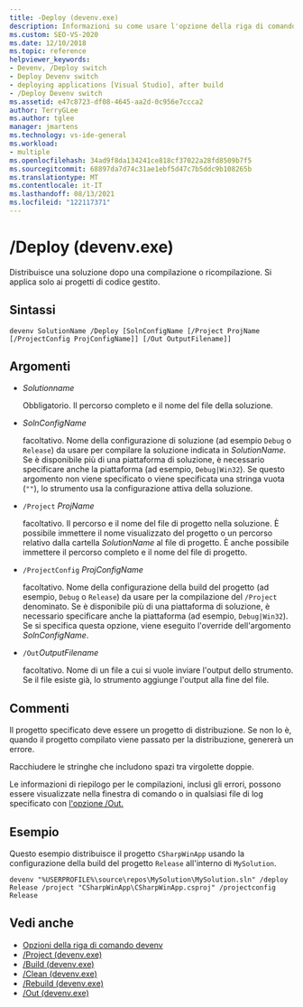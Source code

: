 ```yaml
---
title: -Deploy (devenv.exe)
description: Informazioni su come usare l'opzione della riga di comando Deploy devenv per distribuire una soluzione dopo una compilazione o una ricompilazione.
ms.custom: SEO-VS-2020
ms.date: 12/10/2018
ms.topic: reference
helpviewer_keywords:
- Devenv, /Deploy switch
- Deploy Devenv switch
- deploying applications [Visual Studio], after build
- /Deploy Devenv switch
ms.assetid: e47c8723-df08-4645-aa2d-0c956e7ccca2
author: TerryGLee
ms.author: tglee
manager: jmartens
ms.technology: vs-ide-general
ms.workload:
- multiple
ms.openlocfilehash: 34ad9f8da134241ce818cf37022a28fd8509b7f5
ms.sourcegitcommit: 68897da7d74c31ae1ebf5d47c7b5ddc9b108265b
ms.translationtype: MT
ms.contentlocale: it-IT
ms.lasthandoff: 08/13/2021
ms.locfileid: "122117371"
---
```

# <a name="deploy-devenvexe"></a>/Deploy (devenv.exe)

Distribuisce una soluzione dopo una compilazione o ricompilazione. Si applica solo ai progetti di codice gestito.

## <a name="syntax"></a>Sintassi

```shell
devenv SolutionName /Deploy [SolnConfigName [/Project ProjName [/ProjectConfig ProjConfigName]] [/Out OutputFilename]]
```

## <a name="arguments"></a>Argomenti

- *Solutionname*

  Obbligatorio. Il percorso completo e il nome del file della soluzione.

- *SolnConfigName*

  facoltativo. Nome della configurazione di soluzione (ad esempio `Debug` o `Release`) da usare per compilare la soluzione indicata in *SolutionName*. Se è disponibile più di una piattaforma di soluzione, è necessario specificare anche la piattaforma (ad esempio, `Debug|Win32`). Se questo argomento non viene specificato o viene specificata una stringa vuota (`""`), lo strumento usa la configurazione attiva della soluzione.

- `/Project` *ProjName*

  facoltativo. Il percorso e il nome del file di progetto nella soluzione. È possibile immettere il nome visualizzato del progetto o un percorso relativo dalla cartella *SolutionName* al file di progetto. È anche possibile immettere il percorso completo e il nome del file di progetto.

- `/ProjectConfig` *ProjConfigName*

  facoltativo. Nome della configurazione della build del progetto (ad esempio, `Debug` o `Release`) da usare per la compilazione del `/Project` denominato. Se è disponibile più di una piattaforma di soluzione, è necessario specificare anche la piattaforma (ad esempio, `Debug|Win32`). Se si specifica questa opzione, viene eseguito l'override dell'argomento *SolnConfigName*.

- `/Out`*OutputFilename*

  facoltativo. Nome di un file a cui si vuole inviare l'output dello strumento. Se il file esiste già, lo strumento aggiunge l'output alla fine del file.

## <a name="remarks"></a>Commenti

Il progetto specificato deve essere un progetto di distribuzione. Se non lo è, quando il progetto compilato viene passato per la distribuzione, genererà un errore.

Racchiudere le stringhe che includono spazi tra virgolette doppie.

Le informazioni di riepilogo per le compilazioni,  inclusi gli errori, possono essere visualizzate nella finestra di comando o in qualsiasi file di log specificato con [l'opzione /Out.](out-devenv-exe.md)

## <a name="example"></a>Esempio

Questo esempio distribuisce il progetto `CSharpWinApp` usando la configurazione della build del progetto `Release` all'interno di `MySolution`.

```shell
devenv "%USERPROFILE%\source\repos\MySolution\MySolution.sln" /deploy Release /project "CSharpWinApp\CSharpWinApp.csproj" /projectconfig Release
```

## <a name="see-also"></a>Vedi anche

- [Opzioni della riga di comando devenv](../../ide/reference/devenv-command-line-switches.md)
- [/Project (devenv.exe)](../../ide/reference/project-devenv-exe.md)
- [/Build (devenv.exe)](../../ide/reference/build-devenv-exe.md)
- [/Clean (devenv.exe)](../../ide/reference/clean-devenv-exe.md)
- [/Rebuild (devenv.exe)](../../ide/reference/rebuild-devenv-exe.md)
- [/Out (devenv.exe)](../../ide/reference/out-devenv-exe.md)

